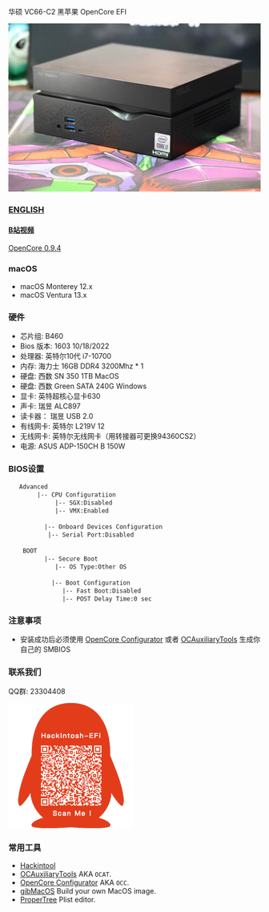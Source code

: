 华硕 VC66-C2  黑苹果 OpenCore EFI

<img src="ScreenShot/VC66-C2.jpg" alt="image" style="zoom:50%;" />

### [ENGLISH](README.en.md)

#### **[B站视频](https://www.bilibili.com/video/BV1j94y1y7tP)**

[OpenCore 0.9.4](https://github.com/acidanthera/OpenCorePkg)

### macOS

- macOS Monterey 12.x
- macOS Ventura  13.x 

### 硬件

- 芯片组: B460
- Bios 版本: 1603 10/18/2022
- 处理器: 英特尔10代 i7-10700
- 内存: 海力士 16GB DDR4 3200Mhz * 1
- 硬盘: 西数 SN 350 1TB MacOS 
- 硬盘: 西数 Green SATA 240G Windows
- 显卡: 英特超核心显卡630
- 声卡: 瑞昱 ALC897
- 读卡器： 瑞昱 USB 2.0
- 有线网卡:  英特尔 L219V 12
- 无线网卡: 英特尔无线网卡（用转接器可更换94360CS2）
- 电源:  ASUS ADP-150CH B 150W

### BIOS设置

```
   Advanced
        |-- CPU Configuratiion
	         |-- SGX:Disabled
	         |-- VMX:Enabled
	      
	      |-- Onboard Devices Configuration
           |-- Serial Port:Disabled
           
    BOOT
	      |-- Secure Boot
	         |-- OS Type:Other OS
	         
		    |-- Boot Configuration
		       |-- Fast Boot:Disabled
		       |-- POST Delay Time:0 sec
```

### 注意事项

 - 安装成功后必须使用 [OpenCore Configurator](https://mackie100projects.altervista.org/opencore-configurator/) 或者 [OCAuxiliaryTools](https://github.com/ic005k/OCAuxiliaryTools) 生成你自己的 SMBIOS


### 联系我们

QQ群: 23304408

![image](ScreenShot/QRCode.png)



### 常用工具

- [Hackintool](https://github.com/headkaze/Hackintool) 
- [OCAuxiliaryTools](https://github.com/ic005k/OCAuxiliaryTools) AKA `OCAT`.
- [OpenCore Configurator](https://mackie100projects.altervista.org/opencore-configurator/) AKA `OCC`.
- [gibMacOS](https://github.com/corpnewt/gibMacOS) Build your own MacOS image.
- [ProperTree](https://github.com/corpnewt/ProperTree) Plist editor.
